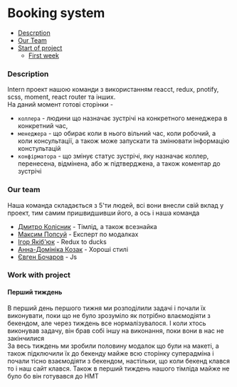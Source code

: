 # Booking system
- [Descrption](#description)
- [Our Team](#our-team)
- [Start of project](#work-with-project)
  - [First week](#перший-тиждень)

### Description

Intern проект нашою команди з використанням reacct, redux, pnotify, scss, moment, react router та інших.   
На даний момент готові сторінки -
- `коллера` - людини що назначає зустрічі на конкретного менеджера в конкретний час,   
- `менеджера` - що обирає коли в нього вільний час, коли робочий, а коли консультації, а також може запускати та змінювати інформацію констультацій
- `конфірматора` - що змінує статус зустрічі, яку назначає коллер, перенесена, відмінена, або ж підтверджена, а також коментар до зустрічі


### Our team

Наша команда складається з 5'ти людей, всі вони внесли свій вклад у проект, тим самим пришвидшивши його, а ось і наша команда

- [Дмитро Колісник](https://github.com/DmytroKolisnyk2) - Тімлід, а також всезнайка     
- [Максим Попсуй](https://github.com/MaxPopsuy)  - Експерт по модалках  
- [Ігор Якіб'юк](https://github.com/Igoryakib)   - Redux to ducks  
- [Анна-Домініка Козак](https://github.com/Anna-Dominika1) - Хороші стилі  
- [Євген Бочаров](https://github.com/Eugene-Bocharov)   - Js  


### Work with project

#### Перший тиждень
В перший день першого тижня ми розподілили задачі і почали їх виконувати, поки  що не було зрозуміло як потрібно влаємодіяти з бекендом, але через тиждень все нормалізувалося. І коли хтось виконував задачу, він брав собі іншу на виконання, поки вони в нас не закінчилися  
За весь тиждень ми зробили половину модалок що були на макеті, а також підключили їх до бекенду  майже всю сторінку суперадміна і почали тісно взаємодіяти з бекендом, настільки, що коли бекенд клався то і наш сайт клався.
Також в перший тиждень нашого тімліда майже не було бо він готувався до НМТ
